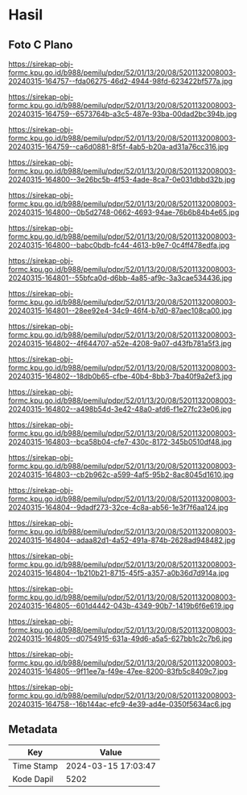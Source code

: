 # Hasil

## Foto C Plano

https://sirekap-obj-formc.kpu.go.id/b988/pemilu/pdpr/52/01/13/20/08/5201132008003-20240315-164757--fda06275-46d2-4944-98fd-623422bf577a.jpg

https://sirekap-obj-formc.kpu.go.id/b988/pemilu/pdpr/52/01/13/20/08/5201132008003-20240315-164759--6573764b-a3c5-487e-93ba-00dad2bc394b.jpg

https://sirekap-obj-formc.kpu.go.id/b988/pemilu/pdpr/52/01/13/20/08/5201132008003-20240315-164759--ca6d0881-8f5f-4ab5-b20a-ad31a76cc316.jpg

https://sirekap-obj-formc.kpu.go.id/b988/pemilu/pdpr/52/01/13/20/08/5201132008003-20240315-164800--3e26bc5b-4f53-4ade-8ca7-0e031dbbd32b.jpg

https://sirekap-obj-formc.kpu.go.id/b988/pemilu/pdpr/52/01/13/20/08/5201132008003-20240315-164800--0b5d2748-0662-4693-94ae-76b6b84b4e65.jpg

https://sirekap-obj-formc.kpu.go.id/b988/pemilu/pdpr/52/01/13/20/08/5201132008003-20240315-164800--babc0bdb-fc44-4613-b9e7-0c4ff478edfa.jpg

https://sirekap-obj-formc.kpu.go.id/b988/pemilu/pdpr/52/01/13/20/08/5201132008003-20240315-164801--55bfca0d-d6bb-4a85-af9c-3a3cae534436.jpg

https://sirekap-obj-formc.kpu.go.id/b988/pemilu/pdpr/52/01/13/20/08/5201132008003-20240315-164801--28ee92e4-34c9-46f4-b7d0-87aec108ca00.jpg

https://sirekap-obj-formc.kpu.go.id/b988/pemilu/pdpr/52/01/13/20/08/5201132008003-20240315-164802--4f644707-a52e-4208-9a07-d43fb781a5f3.jpg

https://sirekap-obj-formc.kpu.go.id/b988/pemilu/pdpr/52/01/13/20/08/5201132008003-20240315-164802--18db0b65-cfbe-40b4-8bb3-7ba40f9a2ef3.jpg

https://sirekap-obj-formc.kpu.go.id/b988/pemilu/pdpr/52/01/13/20/08/5201132008003-20240315-164802--a498b54d-3e42-48a0-afd6-f1e27fc23e06.jpg

https://sirekap-obj-formc.kpu.go.id/b988/pemilu/pdpr/52/01/13/20/08/5201132008003-20240315-164803--bca58b04-cfe7-430c-8172-345b0510df48.jpg

https://sirekap-obj-formc.kpu.go.id/b988/pemilu/pdpr/52/01/13/20/08/5201132008003-20240315-164803--cb2b962c-a599-4af5-95b2-8ac8045d1610.jpg

https://sirekap-obj-formc.kpu.go.id/b988/pemilu/pdpr/52/01/13/20/08/5201132008003-20240315-164804--9dadf273-32ce-4c8a-ab56-1e3f7f6aa124.jpg

https://sirekap-obj-formc.kpu.go.id/b988/pemilu/pdpr/52/01/13/20/08/5201132008003-20240315-164804--adaa82d1-4a52-491a-874b-2628ad948482.jpg

https://sirekap-obj-formc.kpu.go.id/b988/pemilu/pdpr/52/01/13/20/08/5201132008003-20240315-164804--1b210b21-8715-45f5-a357-a0b36d7d914a.jpg

https://sirekap-obj-formc.kpu.go.id/b988/pemilu/pdpr/52/01/13/20/08/5201132008003-20240315-164805--601d4442-043b-4349-90b7-1419b6f6e619.jpg

https://sirekap-obj-formc.kpu.go.id/b988/pemilu/pdpr/52/01/13/20/08/5201132008003-20240315-164805--d0754915-631a-49d6-a5a5-627bb1c2c7b6.jpg

https://sirekap-obj-formc.kpu.go.id/b988/pemilu/pdpr/52/01/13/20/08/5201132008003-20240315-164805--9f11ee7a-f49e-47ee-8200-83fb5c8409c7.jpg

https://sirekap-obj-formc.kpu.go.id/b988/pemilu/pdpr/52/01/13/20/08/5201132008003-20240315-164758--16b144ac-efc9-4e39-ad4e-0350f5634ac6.jpg


## Metadata

| Key        | Value               |
| ---------- | ------------------- |
| Time Stamp | 2024-03-15 17:03:47 |
| Kode Dapil | 5202                |



